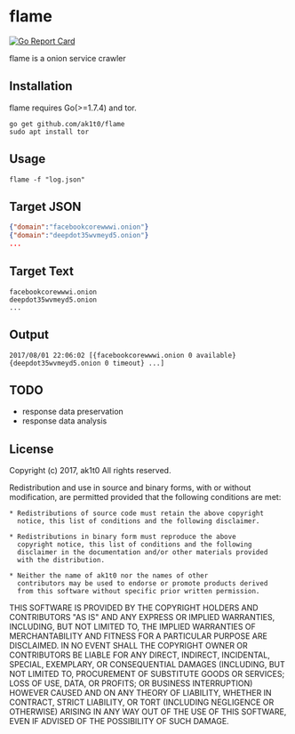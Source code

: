 # flame
[![Go Report Card](https://goreportcard.com/badge/github.com/ak1t0/flame)](https://goreportcard.com/report/github.com/ak1t0/flame)

flame is a onion service crawler

## Installation

flame requires Go(>=1.7.4) and tor.


    go get github.com/ak1t0/flame
    sudo apt install tor

## Usage


    flame -f "log.json"


## Target JSON
```json
{"domain":"facebookcorewwwi.onion"}
{"domain":"deepdot35wvmeyd5.onion"}
...
```

## Target Text
```
facebookcorewwwi.onion
deepdot35wvmeyd5.onion
...
```

## Output
```
2017/08/01 22:06:02 [{facebookcorewwwi.onion 0 available} {deepdot35wvmeyd5.onion 0 timeout} ...]
```

## TODO
- response data preservation
- response data analysis


## License

Copyright (c) 2017, ak1t0 All rights reserved.

Redistribution and use in source and binary forms, with or without
modification, are permitted provided that the following conditions are met:

    * Redistributions of source code must retain the above copyright
      notice, this list of conditions and the following disclaimer.

    * Redistributions in binary form must reproduce the above
      copyright notice, this list of conditions and the following
      disclaimer in the documentation and/or other materials provided
      with the distribution.

    * Neither the name of ak1t0 nor the names of other
      contributors may be used to endorse or promote products derived
      from this software without specific prior written permission.

THIS SOFTWARE IS PROVIDED BY THE COPYRIGHT HOLDERS AND CONTRIBUTORS
"AS IS" AND ANY EXPRESS OR IMPLIED WARRANTIES, INCLUDING, BUT NOT
LIMITED TO, THE IMPLIED WARRANTIES OF MERCHANTABILITY AND FITNESS FOR
A PARTICULAR PURPOSE ARE DISCLAIMED. IN NO EVENT SHALL THE COPYRIGHT
OWNER OR CONTRIBUTORS BE LIABLE FOR ANY DIRECT, INDIRECT, INCIDENTAL,
SPECIAL, EXEMPLARY, OR CONSEQUENTIAL DAMAGES (INCLUDING, BUT NOT
LIMITED TO, PROCUREMENT OF SUBSTITUTE GOODS OR SERVICES; LOSS OF USE,
DATA, OR PROFITS; OR BUSINESS INTERRUPTION) HOWEVER CAUSED AND ON ANY
THEORY OF LIABILITY, WHETHER IN CONTRACT, STRICT LIABILITY, OR TORT
(INCLUDING NEGLIGENCE OR OTHERWISE) ARISING IN ANY WAY OUT OF THE USE
OF THIS SOFTWARE, EVEN IF ADVISED OF THE POSSIBILITY OF SUCH DAMAGE.
